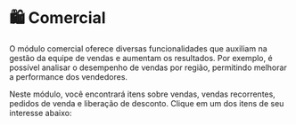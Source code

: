 # 🛍️ Comercial

O módulo comercial oferece diversas funcionalidades que auxiliam na gestão da equipe de vendas e aumentam os resultados. Por exemplo, é possível analisar o desempenho de vendas por região, permitindo melhorar a performance dos vendedores.

Neste módulo, você encontrará itens sobre vendas, vendas recorrentes, pedidos de venda e liberação de desconto. Clique em um dos itens de seu interesse abaixo:

